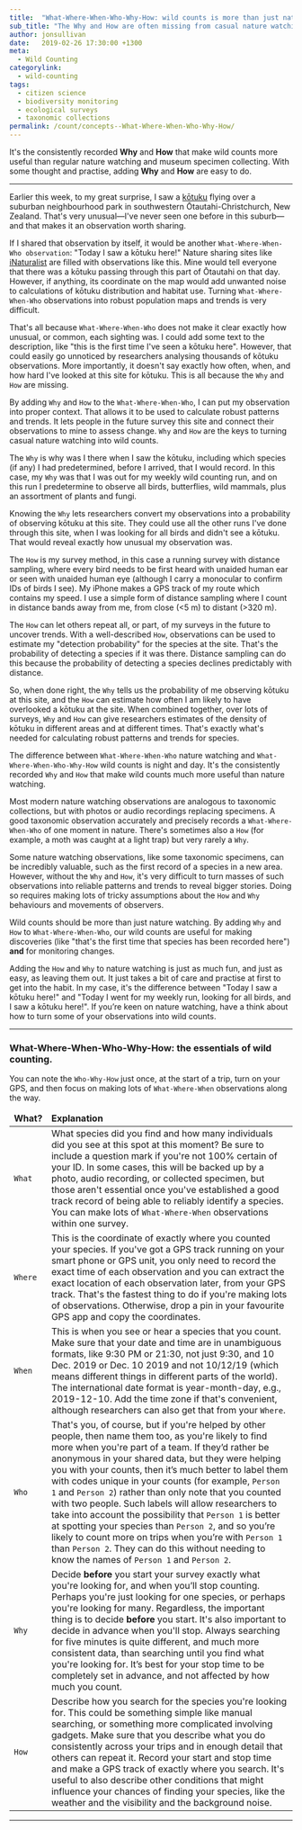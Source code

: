 ```yaml
---
title:  "What-Where-When-Who-Why-How: wild counts is more than just nature watching"
sub_title: "The Why and How are often missing from casual nature watching observations, and museum specimen collections, but they’re just as important as What-Where-When-Who."
author: jonsullivan
date:   2019-02-26 17:30:00 +1300
meta: 
  - Wild Counting
categorylink:
  - wild-counting
tags:
  - citizen science
  - biodiversity monitoring
  - ecological surveys
  - taxonomic collections
permalink: /count/concepts--What-Where-When-Who-Why-How/
---
```


<div class="well">
It's the consistently recorded <b>Why</b> and <b>How</b> that make wild counts more useful than regular nature watching and museum specimen collecting. With some thought and practise, adding <b>Why</b> and <b>How</b> are easy to do.
</div>

---

Earlier this week, to my great surprise, I saw a [k&#333;tuku](https://nzbirdsonline.org.nz/species/white-heron) flying over a suburban neighbourhood park in southwestern &#332;tautahi-Christchurch, New Zealand. That's very unusual&mdash;I've never seen one before in this suburb&mdash;and that makes it an observation worth sharing.

If I shared that observation by itself, it would be another `What-Where-When-Who observation`: "Today I saw a k&#333;tuku here!" Nature sharing sites like [iNaturalist](https://iNaturalist.org) are filled with observations like this. Mine would tell everyone that there was a k&#333;tuku passing through this part of &#332;tautahi on that day. However, if anything, its coordinate on the map would add unwanted noise to calculations of k&#333;tuku distribution and habitat use. Turning `What-Where-When-Who` observations into robust population maps and trends is very difficult. 

That's all because `What-Where-When-Who` does not make it clear exactly how unusual, or common, each sighting was. I could add some text to the description, like "this is the first time I've seen a k&#333;tuku here". However, that could easily go unnoticed by researchers analysing thousands of k&#333;tuku observations. More importantly, it doesn't say exactly how often, when, and how hard I've looked at this site for k&#333;tuku. This is all because the `Why` and `How` are missing.

By adding `Why` and `How` to the `What-Where-When-Who`, I can put my observation into proper context. That allows it to be used to calculate robust patterns and trends. It lets people in the future survey this site and connect their observations to mine to assess change. `Why` and `How` are the keys to turning casual nature watching into wild counts.

The `Why` is why was I there when I saw the k&#333;tuku, including which species (if any) I had predetermined, before I arrived, that I would record. In this case, my `Why` was that I was out for my weekly wild counting run, and on this run I predetermine to observe all birds, butterflies, wild mammals, plus an assortment of plants and fungi.

Knowing the `Why` lets researchers convert my observations into a probability of observing k&#333;tuku at this site. They could use all the other runs I've done through this site, when I was looking for all birds and didn't see a k&#333;tuku. That would reveal exactly how unusual my observation was.

The `How` is my survey method, in this case a running survey with distance sampling, where every bird needs to be first heard with unaided human ear or seen with unaided human eye (although I carry a monocular to confirm IDs of birds I see). My iPhone makes a GPS track of my route which contains my speed. I use a simple form of distance sampling where I count in distance bands away from me, from close (<5 m) to distant (>320 m).

The `How` can let others repeat all, or part, of my surveys in the future to uncover trends. With a well-described `How`, observations can be used to estimate my "detection probability" for the species at the site. That's the probability of detecting a species if it was there. Distance sampling can do this because the probability of detecting a species declines predictably with distance.

So, when done right, the `Why` tells us the probability of me observing k&#333;tuku at this site, and the `How` can estimate how often I am likely to have overlooked a k&#333;tuku at the site. When combined together, over lots of surveys, `Why` and `How` can give researchers estimates of the density of k&#333;tuku in different areas and at different times. That's exactly what's needed for calculating robust patterns and trends for species. 

The difference between `What-Where-When-Who` nature watching and `What-Where-When-Who-Why-How` wild counts is night and day. It's the consistently recorded `Why` and `How` that make wild counts much more useful than nature watching.

Most modern nature watching observations are analogous to taxonomic collections, but with photos or audio recordings replacing specimens. A good taxonomic observation accurately and precisely records a `What-Where-When-Who` of one moment in nature. There's sometimes also a `How` (for example, a moth was caught at a light trap) but very rarely a `Why`.

Some nature watching observations, like some taxonomic specimens, can be incredibly valuable, such as the first record of a species in a new area. However, without the `Why` and `How`, it's very difficult to turn masses of such observations into reliable patterns and trends to reveal bigger stories. Doing so requires making lots of tricky assumptions about the `How` and `Why` behaviours and movements of observers.

Wild counts should be more than just nature watching. By adding `Why` and `How` to `What-Where-When-Who`, our wild counts are useful for making discoveries (like "that's the first time that species has been recorded here") **and** for monitoring changes. 

Adding the `How` and `Why` to nature watching is just as much fun, and just as easy, as leaving them out. It just takes a bit of care and practise at first to get into the habit. In my case, it's the difference between "Today I saw a k&#333;tuku here!" and "Today I went for my weekly run, looking for all birds, and I saw a k&#333;tuku here!". If you’re keen on nature watching, have a think about how to turn some of your observations into wild counts.

---

### What-Where-When-Who-Why-How: the essentials of wild counting.

You can note the <code>Who-Why-How</code> just once, at the start of a trip, turn on your GPS, and then focus on making lots of <code>What-Where-When</code> observations along the way.

<table class="table table-striped table-hover">
  <thead>
    <tr class="warning">
      <td><strong>What?</strong></td>
      <td><strong>Explanation</strong></td>
    </tr>
  </thead>
  <tbody>
    <tr>
      <td><code>What</code></td>
      <td>What species did you find and how many individuals did you see at this spot at this moment? Be sure to include a question mark if you're not 100% certain of your ID. In some cases, this will be backed up by a photo, audio recording, or collected specimen, but those aren't essential once you've established a good track record of being able to reliably identify a species. You can make lots of <code>What-Where-When</code> observations within one survey.</td>
    </tr>
    <tr>
      <td><code>Where</code></td>
      <td>This is the coordinate of exactly where you counted your species. If you've got a GPS track running on your smart phone or GPS unit, you only need to record the exact time of each observation and you can extract the exact location of each observation later, from your GPS track. That's the fastest thing to do if you're making lots of observations. Otherwise, drop a pin in your favourite GPS app and copy the coordinates.</td>
    </tr>
    <tr>
      <td><code>When</code></td>
      <td>This is when you see or hear a species that you count. Make sure that your date and time are in unambiguous formats, like 9:30 PM or 21:30, not just 9:30, and 10 Dec. 2019 or Dec. 10 2019 and not 10/12/19 (which means different things in different parts of the world). The international date format is year-month-day, e.g., 2019-12-10. Add the time zone if that's convenient, although researchers can also get that from your <code>Where</code>.</td>
    </tr>
    <tr>
      <td><code>Who</code></td>
      <td>That's you, of course, but if you're helped by other people, then name them too, as you're likely to find more when you're part of a team. If they’d rather be anonymous in your shared data, but they were helping you with your counts, then it’s much better to label them with codes unique in your counts (for example, <code>Person 1</code> and <code>Person 2</code>) rather than only note that you counted with two people. Such labels will allow researchers to take into account the possibility that <code>Person 1</code> is better at spotting your species than <code>Person 2</code>, and so you’re likely to count more on trips when you’re with <code>Person 1</code> than <code>Person 2</code>. They can do this without needing to know the names of <code>Person 1</code> and <code>Person 2</code>.</td>
    </tr>
    <tr>
      <td><code>Why</code></td>
      <td>Decide <b>before</b> you start your survey exactly what you're looking for, and when you’ll stop counting. Perhaps you're just looking for one species, or perhaps you're looking for many. Regardless, the important thing is to decide <b>before</b> you start. It's also important to decide in advance when you'll stop. Always searching for five minutes is quite different, and much more consistent data, than searching until you find what you're looking for. It’s best for your stop time to be completely set in advance, and not affected by how much you count.</td>
    </tr>
    <tr>
      <td><code>How</code></td>
      <td>Describe how you search for the species you're looking for. This could be something simple like manual searching, or something more complicated involving gadgets. Make sure that you describe what you do consistently across your trips and in enough detail that others can repeat it. Record your start and stop time and make a GPS track of exactly where you search. It's useful to also describe other conditions that might influence your chances of finding your species, like the weather and the visibility and the background noise.</td>
    </tr>
  </tbody>
</table>

---
